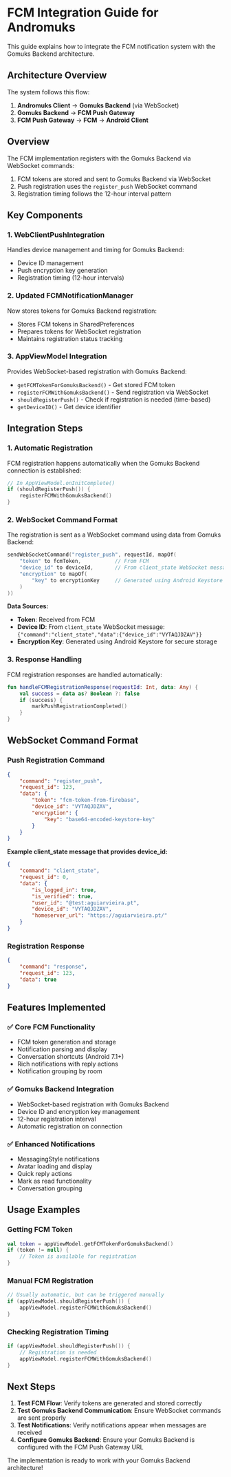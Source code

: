 # FCM Integration Guide for Andromuks

This guide explains how to integrate the FCM notification system with the Gomuks Backend architecture.

## Architecture Overview

The system follows this flow:
1. **Andromuks Client** → **Gomuks Backend** (via WebSocket)
2. **Gomuks Backend** → **FCM Push Gateway** 
3. **FCM Push Gateway** → **FCM** → **Android Client**

## Overview

The FCM implementation registers with the Gomuks Backend via WebSocket commands:
1. FCM tokens are stored and sent to Gomuks Backend via WebSocket
2. Push registration uses the `register_push` WebSocket command
3. Registration timing follows the 12-hour interval pattern

## Key Components

### 1. WebClientPushIntegration
Handles device management and timing for Gomuks Backend:
- Device ID management
- Push encryption key generation
- Registration timing (12-hour intervals)

### 2. Updated FCMNotificationManager
Now stores tokens for Gomuks Backend registration:
- Stores FCM tokens in SharedPreferences
- Prepares tokens for WebSocket registration
- Maintains registration status tracking

### 3. AppViewModel Integration
Provides WebSocket-based registration with Gomuks Backend:
- `getFCMTokenForGomuksBackend()` - Get stored FCM token
- `registerFCMWithGomuksBackend()` - Send registration via WebSocket
- `shouldRegisterPush()` - Check if registration is needed (time-based)
- `getDeviceID()` - Get device identifier

## Integration Steps

### 1. Automatic Registration
FCM registration happens automatically when the Gomuks Backend connection is established:

```kotlin
// In AppViewModel.onInitComplete()
if (shouldRegisterPush()) {
    registerFCMWithGomuksBackend()
}
```

### 2. WebSocket Command Format
The registration is sent as a WebSocket command using data from Gomuks Backend:

```kotlin
sendWebSocketCommand("register_push", requestId, mapOf(
    "token" to fcmToken,           // From FCM
    "device_id" to deviceId,       // From client_state WebSocket message
    "encryption" to mapOf(
        "key" to encryptionKey     // Generated using Android Keystore
    )
))
```

**Data Sources:**
- **Token**: Received from FCM
- **Device ID**: From `client_state` WebSocket message: `{"command":"client_state","data":{"device_id":"VYTAQJDZAV"}}`
- **Encryption Key**: Generated using Android Keystore for secure storage

### 3. Response Handling
FCM registration responses are handled automatically:

```kotlin
fun handleFCMRegistrationResponse(requestId: Int, data: Any) {
    val success = data as? Boolean ?: false
    if (success) {
        markPushRegistrationCompleted()
    }
}
```

## WebSocket Command Format

### Push Registration Command
```json
{
    "command": "register_push",
    "request_id": 123,
    "data": {
        "token": "fcm-token-from-firebase",
        "device_id": "VYTAQJDZAV",
        "encryption": {
            "key": "base64-encoded-keystore-key"
        }
    }
}
```

**Example client_state message that provides device_id:**
```json
{
    "command": "client_state",
    "request_id": 0,
    "data": {
        "is_logged_in": true,
        "is_verified": true,
        "user_id": "@test:aguiarvieira.pt",
        "device_id": "VYTAQJDZAV",
        "homeserver_url": "https://aguiarvieira.pt/"
    }
}
```

### Registration Response
```json
{
    "command": "response",
    "request_id": 123,
    "data": true
}
```

## Features Implemented

### ✅ Core FCM Functionality
- FCM token generation and storage
- Notification parsing and display
- Conversation shortcuts (Android 7.1+)
- Rich notifications with reply actions
- Notification grouping by room

### ✅ Gomuks Backend Integration
- WebSocket-based registration with Gomuks Backend
- Device ID and encryption key management
- 12-hour registration interval
- Automatic registration on connection

### ✅ Enhanced Notifications
- MessagingStyle notifications
- Avatar loading and display
- Quick reply actions
- Mark as read functionality
- Conversation grouping

## Usage Examples

### Getting FCM Token
```kotlin
val token = appViewModel.getFCMTokenForGomuksBackend()
if (token != null) {
    // Token is available for registration
}
```

### Manual FCM Registration
```kotlin
// Usually automatic, but can be triggered manually
if (appViewModel.shouldRegisterPush()) {
    appViewModel.registerFCMWithGomuksBackend()
}
```

### Checking Registration Timing
```kotlin
if (appViewModel.shouldRegisterPush()) {
    // Registration is needed
    appViewModel.registerFCMWithGomuksBackend()
}
```

## Next Steps

1. **Test FCM Flow**: Verify tokens are generated and stored correctly
2. **Test Gomuks Backend Communication**: Ensure WebSocket commands are sent properly
3. **Test Notifications**: Verify notifications appear when messages are received
4. **Configure Gomuks Backend**: Ensure your Gomuks Backend is configured with the FCM Push Gateway URL

The implementation is ready to work with your Gomuks Backend architecture!
